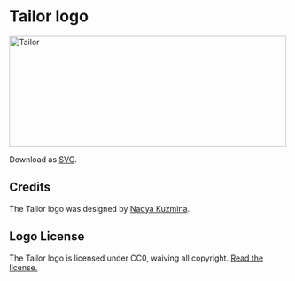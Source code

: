 # Tailor logo

<img src="https://raw.githubusercontent.com/zalando/tailor/master/logo/tailor-logo.svg" alt="Tailor" width="500" height="200">

Download as [SVG](https://raw.githubusercontent.com/zalando/tailor/master/logo/tailor-logo.svg).

## Credits

The Tailor logo was designed by [Nadya Kuzmina](http://nadyakuzmina.com/).

## Logo License

The Tailor logo is licensed under CC0, waiving all copyright.
[Read the license.](../LICENSE-logo.md)
